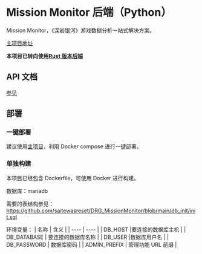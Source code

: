 # Mission Monitor 后端（Python）

Mission Monitor，《深岩银河》游戏数据分析一站式解决方案。

[主项目地址](https://github.com/saitewasreset/DRG_MissionMonitor)

**本项目已转向使用[Rust 版本后端](https://github.com/saitewasreset/mission-backend-rs)**

## API 文档

[参见](./api.md)

## 部署

### 一键部署

建议使用[主项目](https://github.com/saitewasreset/DRG_MissionMonitor)，利用 Docker compose 进行一键部署。

### 单独构建

本项目已经包含 Dockerfile，可使用 Docker 进行构建。

数据库：mariadb

需要的表结构参见：https://github.com/saitewasreset/DRG_MissionMonitor/blob/main/db_init/init.sql

环境变量：
| 名称 | 含义 |
| ---- | ---- |
| DB_HOST |要连接的数据库主机 |
| DB_DATABASE | 要连接的数据库名称 |
| DB_USER |数据库用户名 |
| DB_PASSWORD | 数据库密码 |
| ADMIN_PREFIX | 管理功能 URL 前缀 |
